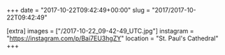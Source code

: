 +++
date = "2017-10-22T09:42:49+00:00"
slug = "2017/2017-10-22T09:42:49"

[extra]
images = ["/2017-10-22_09-42-49_UTC.jpg"]
instagram = "https://instagram.com/p/Bai7EU3hgZY"
location = "St. Paul's Cathedral"
+++
